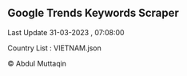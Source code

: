 

## Google Trends Keywords Scraper 
 
Last Update 31-03-2023 , 07:08:00

Country List :
VIETNAM.json



© Abdul Muttaqin 
